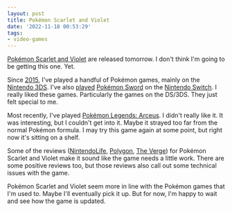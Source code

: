 ```yaml
---
layout: post
title: Pokémon Scarlet and Violet
date: '2022-11-18 00:53:29'
tags:
- video-games
---
```


[Pokémon Scarlet and Violet](https://scarletviolet.pokemon.com/en-us/) are released tomorrow. I don't think I'm going to be getting this one. Yet.

Since [2015](/2015/09/21/pokemon/), I've played a handful of Pokémon games, mainly on the [Nintendo 3DS](https://en.wikipedia.org/wiki/Nintendo_3DS). I've also [played](/2020/09/09/pokemon-sword/) [Pokémon Sword](https://swordshield.pokemon.com/en-us/) on the [Nintendo Switch](https://www.nintendo.com/switch/). I really liked these games. Particularly the games on the DS/3DS. They just felt special to me.

Most recently, I've played [Pokémon Legends: Arceus](https://legends.pokemon.com/en-us/). I didn't really like it. It was interesting, but I couldn't get into it. Maybe it strayed too far from the normal Pokémon formula. I may try this game again at some point, but right now it's sitting on a shelf.

Some of the reviews ([NintendoLife](https://www.nintendolife.com/reviews/nintendo-switch/pokemon-scarlet-and-violet), [Polygon](https://www.polygon.com/reviews/23462736/pokemon-scarlet-and-violet-review-release-date-nintendo-switch), [The Verge](https://www.theverge.com/23462858/pokemon-violet-scarlet-review-nintendo-switch)) for Pokémon Scarlet and Violet make it sound like the game needs a little work. There are some positive reviews too, but those reviews also call out some technical issues with the game.

Pokémon Scarlet and Violet seem more in line with the Pokémon games that I'm used to. Maybe I'll eventually pick it up. But for now, I'm happy to wait and see how the game is updated.

